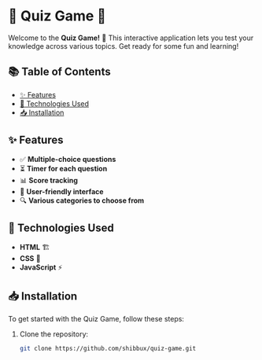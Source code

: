 # 🌟 **Quiz Game** 🌟

Welcome to the **Quiz Game!** 🎉 This interactive application lets you test your knowledge across various topics. Get ready for some fun and learning!

## 📚 Table of Contents

- [✨ Features](#features)
- [🔧 Technologies Used](#technologies-used)
- [📥 Installation](#installation)

## ✨ Features

- ✅ **Multiple-choice questions**
- ⏳ **Timer for each question**
- 📊 **Score tracking**
- 🌈 **User-friendly interface**
- 🔍 **Various categories to choose from**

## 🔧 Technologies Used

- **HTML** 🏗️
- **CSS** 🎨
- **JavaScript** ⚡

## 📥 Installation

To get started with the Quiz Game, follow these steps:

1. Clone the repository:
   ```bash
   git clone https://github.com/shibbux/quiz-game.git
